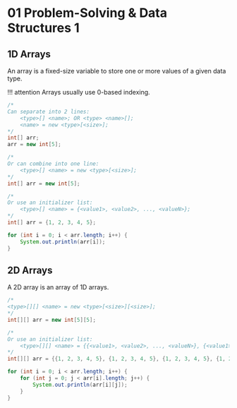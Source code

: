 # 01 Problem-Solving & Data Structures 1

## 1D Arrays

An array is a fixed-size variable to store one or more values of a given data type.

!!! attention
    Arrays usually use 0-based indexing.

```java
/*
Can separate into 2 lines:
    <type>[] <name>; OR <type> <name>[];
    <name> = new <type>[<size>];
*/
int[] arr;
arr = new int[5];

/*
Or can combine into one line:
    <type>[] <name> = new <type>[<size>];
*/
int[] arr = new int[5];

/*
Or use an initializer list:
    <type>[] <name> = {<value1>, <value2>, ..., <valueN>};
*/
int[] arr = {1, 2, 3, 4, 5};
```

```java
for (int i = 0; i < arr.length; i++) {
    System.out.println(arr[i]);
}
```

## 2D Arrays

A 2D array is an array of 1D arrays.

```java
/*
<type>[][] <name> = new <type>[<size>][<size>];
*/
int[][] arr = new int[5][5];

/*
Or use an initializer list:
    <type>[][] <name> = {{<value1>, <value2>, ..., <valueN>}, {<value1>, <value2>, ..., <valueN>}, ..., {<value1>, <value2>, ..., <valueN>}};
*/
int[][] arr = {{1, 2, 3, 4, 5}, {1, 2, 3, 4, 5}, {1, 2, 3, 4, 5}, {1, 2, 3, 4, 5}, {1, 2, 3, 4, 5}};
```

```java
for (int i = 0; i < arr.length; i++) {
    for (int j = 0; j < arr[i].length; j++) {
        System.out.println(arr[i][j]);
    }
}
```
